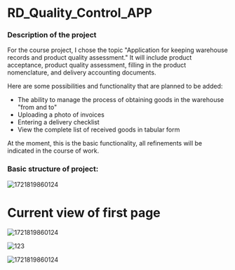 # RD_Quality_Control_APP

### Description of the project

For the course project, I chose the topic "Application for keeping warehouse records and product quality assessment."
It will include product acceptance, product quality assessment, filling in the product nomenclature, and delivery accounting documents.

Here are some possibilities and functionality that are planned to be added:

* The ability to manage the process of obtaining goods in the warehouse "from and to"
* Uploading a photo of invoices
* Entering a delivery checklist
* View the complete list of received goods in tabular form

At the moment, this is the basic functionality, all refinements will be indicated in the course of work.

### Basic structure of project:

![1721819860124](image/README/1721819860124.png)

# Current view of first page

![1721819860124](image/README/123.png)

![123](image/README/createdoc.png)

![1721819860124](image/README/createdoc.png)
